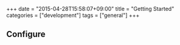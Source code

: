 +++
date = "2015-04-28T15:58:07+09:00"
title = "Getting Started"
categories = ["development"]
tags = ["general"]
+++

## Configure
